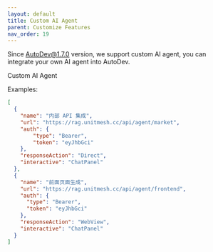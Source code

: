 ```yaml
---
layout: default
title: Custom AI Agent
parent: Customize Features
nav_order: 19
---
```


Since AutoDev@1.7.0 version, we support custom AI agent, you can integrate your own AI agent into AutoDev.

Custom AI Agent 

Examples:

```json
[
  {
    "name": "内部 API 集成",
    "url": "https://rag.unitmesh.cc/api/agent/market",
    "auth": {
        "type": "Bearer",
        "token": "eyJhbGci"
    },
    "responseAction": "Direct",
    "interactive": "ChatPanel"
  },
  {
    "name": "前面页面生成",
    "url": "https://rag.unitmesh.cc/api/agent/frontend",
    "auth": {
      "type": "Bearer",
      "token": "eyJhbGci"
    },
    "responseAction": "WebView",
    "interactive": "ChatPanel"
  }
]
```